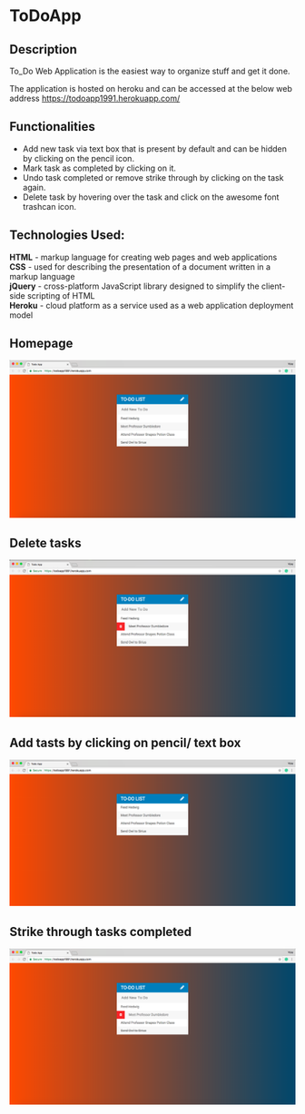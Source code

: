 # ToDoApp

## Description
To_Do Web Application is the easiest way to organize stuff and get it done.

The application is hosted on heroku and can be accessed at the below web address
https://todoapp1991.herokuapp.com/

## Functionalities
- Add new task via text box that is present by default and can be hidden by clicking on the pencil icon.  
- Mark task as completed by clicking on it.  
- Undo task completed or remove strike through by clicking on the task again.  
- Delete task by hovering over the task and click on the awesome font trashcan icon.  

## Technologies Used:

**HTML** - markup language for creating web pages and web applications  
**CSS**    - used for describing the presentation of a document written in a markup language  
**jQuery** - cross-platform JavaScript library designed to simplify the client-side scripting of HTML  
**Heroku** - cloud platform as a service used as a web application deployment model  


## Homepage
![Alt text](images/To_Do_App.png?raw=true) 

## Delete tasks
![Alt text](images/Delete_trashcan.png?raw=true) 

## Add tasts by clicking on pencil/ text box
![Alt text](images/_pencil.png?raw=true) 

## Strike through tasks completed
![Alt text](images/strike-through.png?raw=true)
